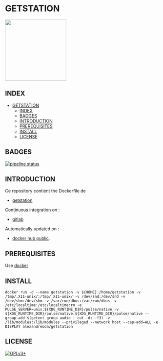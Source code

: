 # GETSTATION

<img src="https://station-website.cdn.prismic.io/station-website%2F56c6c214-38ea-4449-bba2-93f9b7807c0e_logo-station-blue.svg" width="200" height="200"/>

## INDEX

- [GETSTATION](#getstation)
  - [INDEX](#index)
  - [BADGES](#badges)
  - [INTRODUCTION](#introduction)
  - [PREREQUISITES](#prerequisites)
  - [INSTALL](#install)
  - [LICENSE](#license)

## BADGES

[![pipeline status](https://gitlab.com/oda-alexandre/getstation/badges/master/pipeline.svg)](https://gitlab.com/oda-alexandre/getstation/commits/master)

## INTRODUCTION

Ce repository contient the Dockerfile de

- [getstation](https://github.com/tristanheaven/getstation)

Continuous integration on :

- [gitlab](https://gitlab.com/oda-alexandre/getstation/pipelines)

Automatically updated on :

- [docker hub public](https://hub.docker.com/r/alexandreoda/getstation).

## PREREQUISITES

Use [docker](https://www.docker.com)

## INSTALL

```
docker run -d --name getstation -v ${HOME}:/home/getstation -v /tmp/.X11-unix/:/tmp/.X11-unix/ -v /dev/snd:/dev/snd -v /dev/shm:/dev/shm -v /var/run/dbus:/var/run/dbus -v /etc/localtime:/etc/localtime:ro -e PULSE_SERVER=unix:${XDG_RUNTIME_DIR}/pulse/native -v ${XDG_RUNTIME_DIR}/pulse/native:${XDG_RUNTIME_DIR}/pulse/native --group-add $(getent group audio | cut -d: -f3) -v /lib/modules:/lib/modules --privileged --network host --cap-add=ALL -e DISPLAY alexandreoda/getstation
```

## LICENSE

[![GPLv3+](http://gplv3.fsf.org/gplv3-127x51.png)](https://gitlab.com/oda-alexandre/getstation/blob/master/LICENSE)
